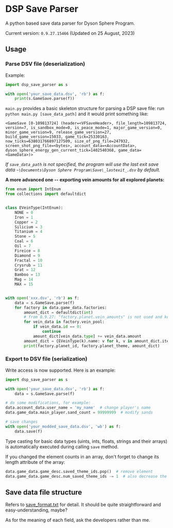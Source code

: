 # DSP Save Parser

A python based save data parser for Dyson Sphere Program.

Current version: `0.9.27.15466` (Updated on 25 August, 2023)

## Usage

### Parse DSV file (deserialization)

Example:

```python
import dsp_save_parser as s

with open('your_save_data.dsv', 'rb') as f:
    print(s.GameSave.parse(f))
```

`main.py` provides a basic skeleton structure for parsing a DSP save file: run `python main.py [save_data_path]` and it would print something like:

```text
<GameSave [0-109813724] (header=<VFSaveHeader>, file_length=109813724, version=7, is_sandbox_mode=0, is_peace_mode=1, major_game_version=0, minor_game_version=9, release_game_version=27, build_game_version=15033, game_tick=25330163, now_ticks=638031766897127509, size_of_png_file=247932, screen_shot_png_file=<bytes>, account_data=<AccountData>, dyson_sphere_energy_gen_current_tick=1402540368, game_data=<GameData>)>
```

*If `save_data_path` is not specified, the program will use the last exit save data `~\Documents\Dyson Sphere Program\Save\_lastexit_.dsv` by default.*

**A more advanced one -- exporting vein amounts for all explored planets:**

```python
from enum import IntEnum
from collections import defaultdict


class EVeinType(IntEnum):
    NONE = 0
    Iron = 1
    Copper = 2
    Silicium = 3
    Titanium = 4
    Stone = 5
    Coal = 6
    Oil = 7
    Fireice = 8
    Diamond = 9
    Fractal = 10
    Crysrub = 11
    Grat = 12
    Bamboo = 13
    Mag = 14
    MAX = 15


with open('xxx.dsv', 'rb') as f:
    data = s.GameSave.parse(f)
    for factory in data.game_data.factories:
        amount_dict = defaultdict(int)
        # from 0.9.27: "factory.planet.vein_amounts" is not used and keeps zero
        for vein_data in factory.vein_pool:
            if vein_data.id == 0:
                continue
            amount_dict[vein_data.type] += vein_data.amount
        amount_dict = {EVeinType(k).name: v for k, v in amount_dict.items()}
        print(factory.planet_id, factory.planet_theme, amount_dict)
```

### Export to DSV file (serialization)

Write access is now supported. Here is an example:

```python
import dsp_save_parser as s

with open('your_save_data.dsv', 'rb') as f:
    data = s.GameSave.parse(f)

# do some modifications, for example:
data.account_data.user_name = 'my_name'  # change player's name
data.game_data.main_player.sand_count = 99999999  # modify sands

# save changes
with open('your_modded_save_data.dsv', 'wb') as f:
    data.save(f)
```

Type casting for basic data types (uints, ints, floats, strings and their arrays) is automatically executed during calling `save` method.

If you changed the element counts in an array, don't forget to change its length attribute of the array:
```python
data.game_data.game_desc.saved_theme_ids.pop()  # remove element
data.game_data.game_desc.num_saved_theme_ids -= 1  # also decrease the array length manually
```

## Save data file structure

Refers to [save_format.txt](dsp_save_parser/save_format.txt) for detail. It should be quite straightforward and easy-understanding, maybe?

As for the meaning of each field, ask the developers rather than me.